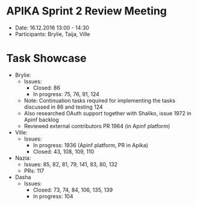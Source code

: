 # APIKA Sprint 2 Review Meeting
* Date: 16.12.2016 13:00 - 14:30
* Participants: Brylie, Taija, Ville

# Task Showcase
* Brylie:
    - Issues: 
      - Closed: 86
      - In progress: 75, 76, 91, 124
    - Note: Continuation tasks required for implementing the tasks discussed in 86 and testing 124
    - Also researched OAuth support together with Shaliko, issue 1972 in Apinf backlog
    - Reviewed external contributors PR 1964 (in Apinf platform)
* Ville:
    - Issues:
      - In progress: 1936 (Apinf platform, PR in Apika)
      - Closed: 43, 108, 109, 110
* Nazia:
    - Issues: 85, 82, 81, 79, 141, 83, 80, 132
    - PRs: 117 
* Dasha
    - Issues: 
      - Closed: 73, 74, 84, 106, 135, 139
      - In progress: 104 

